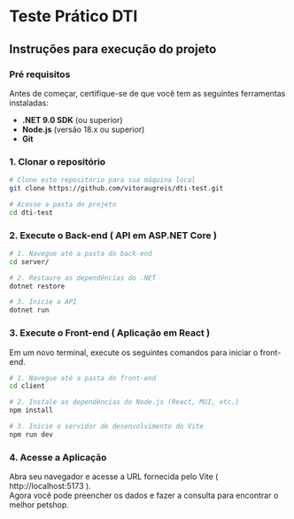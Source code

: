 # Teste Prático DTI

## Instruções para execução do projeto
### Pré requisitos
Antes de começar, certifique-se de que você tem as seguintes ferramentas instaladas:
- **.NET 9.0 SDK** (ou superior)
- **Node.js** (versão 18.x ou superior)
- **Git**
### 1. Clonar o repositório
``` bash
# Clone este repositório para sua máquina local
git clone https://github.com/vitoraugreis/dti-test.git

# Acesse a pasta do projeto
cd dti-test
```
### 2. Execute o Back-end ( API em ASP.NET Core )
``` bash
# 1. Navegue até a pasta do back-end
cd server/

# 2. Restaure as dependências do .NET
dotnet restore

# 3. Inicie a API
dotnet run
```
### 3. Execute o Front-end ( Aplicação em React )
Em um novo terminal, execute os seguintes comandos para iniciar o front-end.
``` bash
# 1. Navegue até a pasta do front-end
cd client

# 2. Instale as dependências do Node.js (React, MUI, etc.)
npm install

# 3. Inicie o servidor de desenvolvimento do Vite
npm run dev
```
### 4. Acesse a Aplicação
Abra seu navegador e acesse a URL fornecida pelo Vite ( http://localhost:5173 ). <br>Agora você pode preencher os dados e fazer a consulta para encontrar o melhor petshop.
